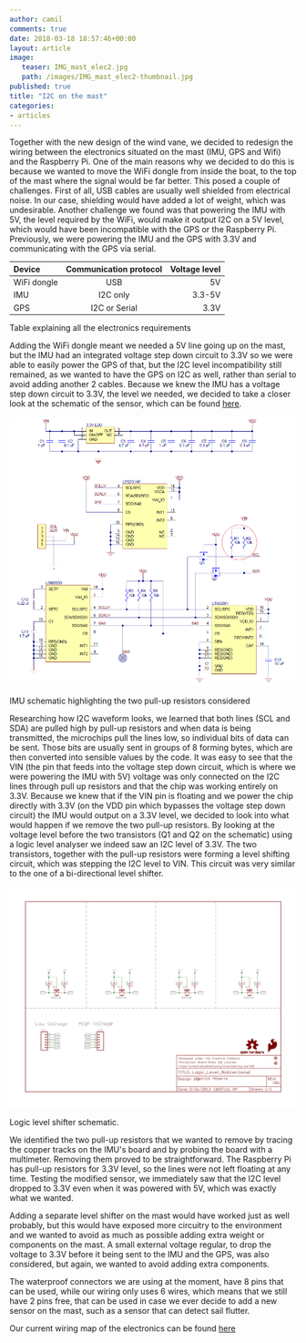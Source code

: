 ```yaml
---
author: camil
comments: true
date: 2018-03-18 18:57:46+00:00
layout: article
image:
   teaser: IMG_mast_elec2.jpg
   path: /images/IMG_mast_elec2-thumbnail.jpg
published: true
title: "I2C on the mast"
categories:
- articles
---
```


Together with the new design of the wind vane, we decided to redesign the wiring
between the electronics situated on the mast (IMU, GPS and Wifi) and the Raspberry Pi. One of the main
reasons why we decided to do this is because we wanted to move the WiFi dongle from
inside the boat, to the top of the mast where the signal would be far better. This
posed a couple of challenges. First of all, USB cables are usually well shielded 
from electrical noise. In our case, shielding would have added a lot of weight,
which was undesirable. Another challenge we found was that powering the IMU with 5V,
the level required by the WiFi, would make it output I2C on a 5V level, which would
have been incompatible with the GPS or the Raspberry Pi. Previously, we were powering
the IMU and the GPS with 3.3V and communicating with the GPS via serial.

| Device       | Communication protocol     | Voltage level |
| :------------- |:-------------:| -----:|
| WiFi dongle    | USB | 5V |
| IMU     | I2C only      |   3.3-5V |
| GPS | I2C or Serial     |    3.3V |

Table explaining all the electronics requirements

Adding the WiFi dongle meant we needed a 5V line going up on the mast, but the IMU had an integrated
voltage step down circuit to 3.3V so we were able to easily power the GPS of that, but the
I2C level incompatibility still remained, as we wanted to have the GPS on I2C as well, rather
than serial to avoid adding another 2 cables. Because we knew the IMU has a voltage step down
circuit to 3.3V, the level we needed, we decided to take a closer look at the schematic of
the sensor, which can be found [here](https://www.pololu.com/file/0J772/altimu-10-v4-schematic-diagram.pdf).

![IMU Schematic](/images/0J5198.1200.png)

IMU schematic highlighting the two pull-up resistors considered

Researching how I2C waveform looks, we learned that both lines (SCL and SDA) are pulled high
by pull-up resistors and when data is being transmitted, the microchips pull the lines low, so
individual bits of data can be sent. Those bits are usually sent in groups of 8
forming bytes, which are then converted into sensible values by the code.
It was easy to see that the VIN (the pin that feeds into the voltage step down circuit, which is where we were powering the IMU with 5V) voltage 
was only connected on the I2C lines through pull up resistors and that the chip was working
entirely on 3.3V. Because we knew that if the VIN pin is floating and we power the chip directly
with 3.3V (on the VDD pin which bypasses the voltage step down circuit) the IMU would output on a 3.3V level, we 
decided to look into what would happen if we remove the two pull-up resistors. By looking at the
voltage level before the two transistors (Q1 and Q2 on the schematic) using a logic level analyser
we indeed saw an I2C level of 3.3V. The two transistors, together with the pull-up resistors were
forming a level shifting circuit, which was stepping the I2C level to VIN. This circuit was very
similar to the one of a bi-directional level shifter.

![Lvl shifter](/images/Logic_Level_Bidirectional-1.jpg)

Logic level shifter schematic.

We identified the two pull-up resistors that we wanted to remove by tracing the copper tracks
on the IMU's board and by probing the board with a multimeter. Removing them proved to be
straightforward. The Raspberry Pi has pull-up resistors for 3.3V level, so the lines were not
left floating at any time. Testing the modified sensor, we immediately saw that the I2C level
dropped to 3.3V even when it was powered with 5V, which was exactly what we wanted. 

Adding a separate level shifter on the mast would have worked just as well probably, but this
would have exposed more circuitry to the environment and we wanted to avoid as much as possible
adding extra weight or components on the mast. A small external voltage regular, to drop the voltage
to 3.3V before it being sent to the IMU and the GPS, was also considered, but again, we wanted
to avoid adding extra components.

The waterproof connectors we are using at the moment, have 8 pins that can be used, while our
wiring only uses 6 wires, which means that we still have 2 pins free, that can be used in case
we ever decide to add a new sensor on the mast, such as a sensor that can detect sail flutter.

Our current wiring map of the electronics can be found [here](https://github.com/Maritime-Robotics-Student-Society/Boat-construction/blob/master/Electronics%20Mast/final%20wire%20map.svg)
